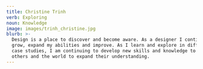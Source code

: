 ```yaml
---
title: Christine Trinh
verb: Exploring
noun: Knowledge
image: images/trinh_christine.jpg
blurb: >-
  Design is a place to discover and become aware. As a designer I continue to
  grow, expand my abilities and improve. As I learn and explore in different
  case studies, I am continuing to develop new skills and knowledge to help
  others and the world to expand their understanding.
---
```


